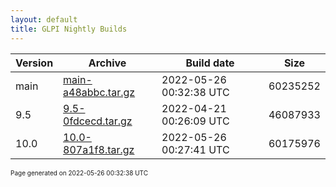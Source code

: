 ```yaml
---
layout: default
title: GLPI Nightly Builds
---
```


Version|Archive|Build date|Size
---|---|---|---
main|[main-a48abbc.tar.gz](main-a48abbc.tar.gz)|2022-05-26 00:32:38 UTC|60235252
9.5|[9.5-0fdcecd.tar.gz](9.5-0fdcecd.tar.gz)|2022-04-21 00:26:09 UTC|46087933
10.0|[10.0-807a1f8.tar.gz](10.0-807a1f8.tar.gz)|2022-05-26 00:27:41 UTC|60175976

<font size="1">Page generated on 2022-05-26 00:32:38 UTC</font>
